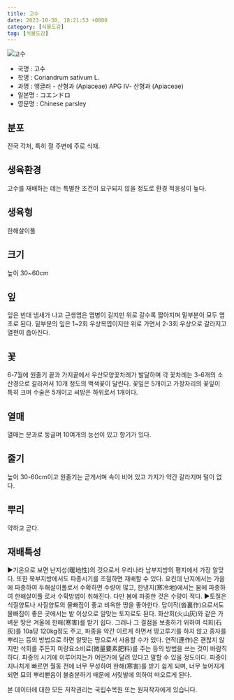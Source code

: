```yaml
---
title: 고수
date: 2023-10-30, 18:21:53 +0800
category: [식물도감]
tag: [식물도감]
---
```




![고수](http://www.nature.go.kr/fileUpload/plants/basic/Umbelliferae/Coriandrum/8186/8186_20160804151441056files_th2.jpg)
- 국명 : 고수
- 학명 : Coriandrum sativum L.
- 과명 : 앵글러 - 산형과 (Apiaceae) APG Ⅳ- 산형과 (Apiaceae)
- 일본명 : コエンドロ
- 영문명 : Chinese parsley


## 분포
전국 각처, 특히 절 주변에 주로 식재.
## 생육환경
고수를 재배하는 데는 특별한 조건이 요구되지 않을 정도로 환경 적응성이 높다.
## 생육형
한해살이풀 
## 크기
높이 30~60cm
## 잎
잎은 빈대 냄새가 나고 근생엽은 엽병이 길지만 위로 갈수록 짧아지며 밑부분이 모두 엽초로 된다. 밑부분의 잎은 1~2회 우상복엽이지만 위로 가면서 2-3회 우상으로 갈라지고 열편이 좁아진다.
## 꽃
6-7월에 원줄기 끝과 가지끝에서 우산모양꽃차례가 발달하며 각 꽃차례는 3-6개의 소산경으로 갈라져서 10개 정도의 백색꽃이 달린다. 꽃잎은 5개이고 가장자리의 꽃잎이 특히 크며 수술은 5개이고 씨방은 하위로서 1개이다.
## 열매
열매는 분과로 둥글며 10여개의 능선이 있고 향기가 있다.
## 줄기
높이 30-60cm이고 원줄기는 곧게서며 속이 비어 있고 가지가 약간 갈라지며 털이 없다.
## 뿌리
약하고 곧다.
## 재배특성
▶기온으로 보면 난지성(暖地性)의 것으로서 우리나라 남부지방의 평지에서 가장 알맞다. 또한 북부지방에서도 파종시기를 조절하면 재배할 수 있다. 요컨데 난지에서는 가을에 파종하여 두해살이풀로서 수확하면 수량이 많고, 한냉지(寒冷地)에서는 봄에 파종하여 한해살이풀 로서 수확방법이 취해진다. 다만 봄에 파종한 것은 수량이 적다.▶토질은 식질양토나 사질양토의 물빠짐이 좋고 비옥한 땅을 좋아한다. 답이작(沓裏作)으로서도 물빠짐이 좋은 곳에서는 밭 이상으로 알맞는 토지로도 된다. 화산회(火山灰)와 같은 가벼운 땅은 겨울에 한해(寒害)를 받기 쉽다. 그러나 그 결점을 보충하기 위하여 석회(石灰)를 10a당 120kg정도 주고, 파종을 약간 이르게 하면서 땅고루기를 하지 않고 종자를 뿌리는 등의 방법으로 하면 알맞는 땅으로서 사용할 수가 있다. 연작(連作)은 괜찮지 않지만 석회를 주든지 미량요소비료(微量要素肥料)를 주는 등의 방법을 쓰는 것이 바람직하다. 파종의 시기에 이루어지는가 어떤가에 달려 있다고 말할 수 있을 정도이다. 파종이 지나치게 빠르면 월동 전에 너무 무성하여 한해(寒害)를 받기 쉽게 되며, 너무 늦어지게 되면 묘의 뿌리뻗음이 불충분하기 때문에 서릿발에 의하여 떠오르게 된다.






본 데이터에 대한 모든 저작권리는 국립수목원 또는 원저작자에게 있습니다.
